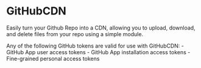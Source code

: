 # GitHubCDN
Easily turn your Github Repo into a CDN, allowing you to upload, download, and delete files from your repo using a simple module.
 
Any of the following GitHub tokens are valid for use with GitHubCDN:
    - GitHub App user access tokens
    - GitHub App installation access tokens
    - Fine-grained personal access tokens